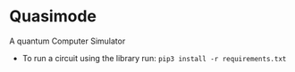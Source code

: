 Quasimode
==============
A quantum Computer Simulator

- To run a circuit using the library run:  ```pip3 install -r requirements.txt```
